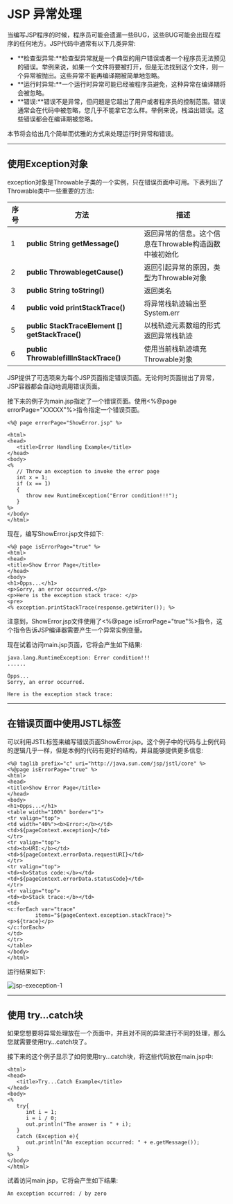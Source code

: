 # JSP 异常处理

当编写JSP程序的时候，程序员可能会遗漏一些BUG，这些BUG可能会出现在程序的任何地方。JSP代码中通常有以下几类异常:

- **检查型异常:**检查型异常就是一个典型的用户错误或者一个程序员无法预见的错误。举例来说，如果一个文件将要被打开，但是无法找到这个文件，则一个异常被抛出。这些异常不能再编译期被简单地忽略。
- **运行时异常:**一个运行时异常可能已经被程序员避免，这种异常在编译期将会被忽略。
- **错误:**错误不是异常，但问题是它超出了用户或者程序员的控制范围。错误通常会在代码中被忽略，您几乎不能拿它怎么样。举例来说，栈溢出错误。这些错误都会在编译期被忽略。

本节将会给出几个简单而优雅的方式来处理运行时异常和错误。

------

## 使用Exception对象

exception对象是Throwable子类的一个实例，只在错误页面中可用。下表列出了Throwable类中一些重要的方法:

| **序号** | 方法                                       | 描述                              |
| ------ | ---------------------------------------- | ------------------------------- |
| 1      | **public String getMessage()**           | 返回异常的信息。这个信息在Throwable构造函数中被初始化 |
| 2      | **public ThrowablegetCause()**           | 返回引起异常的原因，类型为Throwable对象        |
| 3      | **public String toString()**             | 返回类名                            |
| 4      | **public void printStackTrace()**        | 将异常栈轨迹输出至System.err             |
| 5      | **public StackTraceElement [] getStackTrace()** | 以栈轨迹元素数组的形式返回异常栈轨迹              |
| 6      | **public ThrowablefillInStackTrace()**   | 使用当前栈轨迹填充Throwable对象            |

JSP提供了可选项来为每个JSP页面指定错误页面。无论何时页面抛出了异常，JSP容器都会自动地调用错误页面。

接下来的例子为main.jsp指定了一个错误页面。使用<%@page errorPage="XXXXX"%>指令指定一个错误页面。

```
<%@ page errorPage="ShowError.jsp" %>

<html>
<head>
   <title>Error Handling Example</title>
</head>
<body>
<%
   // Throw an exception to invoke the error page
   int x = 1;
   if (x == 1)
   {
      throw new RuntimeException("Error condition!!!");
   }
%>
</body>
</html>
```

现在，编写ShowError.jsp文件如下:

```
<%@ page isErrorPage="true" %>
<html>
<head>
<title>Show Error Page</title>
</head>
<body>
<h1>Opps...</h1>
<p>Sorry, an error occurred.</p>
<p>Here is the exception stack trace: </p>
<pre>
<% exception.printStackTrace(response.getWriter()); %>
```

注意到，ShowError.jsp文件使用了<%@page isErrorPage="true"%>指令，这个指令告诉JSP编译器需要产生一个异常实例变量。

现在试着访问main.jsp页面，它将会产生如下结果:

```
java.lang.RuntimeException: Error condition!!!
......

Opps...
Sorry, an error occurred.

Here is the exception stack trace:
```

------

## 在错误页面中使用JSTL标签

可以利用JSTL标签来编写错误页面ShowError.jsp。这个例子中的代码与上例代码的逻辑几乎一样，但是本例的代码有更好的结构，并且能够提供更多信息:

```
<%@ taglib prefix="c" uri="http://java.sun.com/jsp/jstl/core" %>
<%@page isErrorPage="true" %>
<html>
<head>
<title>Show Error Page</title>
</head>
<body>
<h1>Opps...</h1>
<table width="100%" border="1">
<tr valign="top">
<td width="40%"><b>Error:</b></td>
<td>${pageContext.exception}</td>
</tr>
<tr valign="top">
<td><b>URI:</b></td>
<td>${pageContext.errorData.requestURI}</td>
</tr>
<tr valign="top">
<td><b>Status code:</b></td>
<td>${pageContext.errorData.statusCode}</td>
</tr>
<tr valign="top">
<td><b>Stack trace:</b></td>
<td>
<c:forEach var="trace" 
         items="${pageContext.exception.stackTrace}">
<p>${trace}</p>
</c:forEach>
</td>
</tr>
</table>
</body>
</html>
```

运行结果如下:

![jsp-exeception-1](http://www.runoob.com/wp-content/uploads/2014/01/jsp-exeception-1.jpg)

------

## 使用 try…catch块

如果您想要将异常处理放在一个页面中，并且对不同的异常进行不同的处理，那么您就需要使用try…catch块了。

接下来的这个例子显示了如何使用try…catch块，将这些代码放在main.jsp中:

```
<html>
<head>
   <title>Try...Catch Example</title>
</head>
<body>
<%
   try{
      int i = 1;
      i = i / 0;
      out.println("The answer is " + i);
   }
   catch (Exception e){
      out.println("An exception occurred: " + e.getMessage());
   }
%>
</body>
</html>
```

试着访问main.jsp，它将会产生如下结果:

```
An exception occurred: / by zero 
```